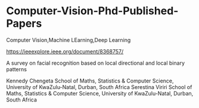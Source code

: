 # Computer-Vision-Phd-Published-Papers
Computer Vision,Machine LEarning,Deep Learning



https://ieeexplore.ieee.org/document/8368757/

A survey on facial recognition based on local directional and local binary patterns

Kennedy Chengeta
School of Maths, Statistics & Computer Science, University of KwaZulu-Natal, Durban, South Africa
Serestina Viriri
School of Maths, Statistics & Computer Science, University of KwaZulu-Natal, Durban, South Africa

